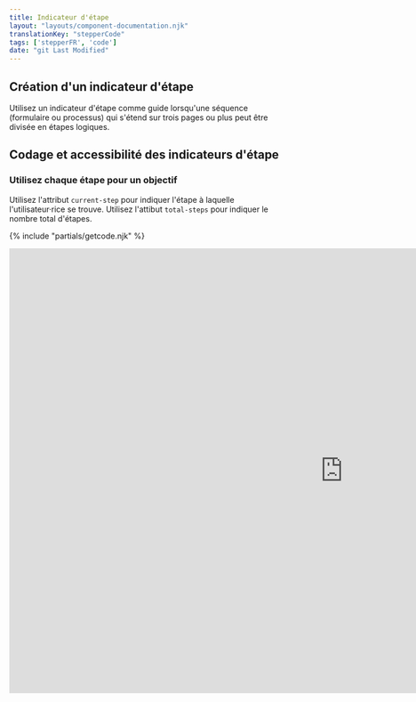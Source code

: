 ```yaml
---
title: Indicateur d'étape
layout: "layouts/component-documentation.njk"
translationKey: "stepperCode"
tags: ['stepperFR', 'code']
date: "git Last Modified"
---
```


## Création d'un indicateur d'étape

Utilisez un indicateur d'étape comme guide lorsqu'une séquence (formulaire ou processus) qui s'étend sur trois pages ou plus peut être divisée en étapes logiques.

## Codage et accessibilité des indicateurs d'étape

### Utilisez chaque étape pour un objectif

Utilisez l'attribut `current-step` pour indiquer l'étape à laquelle l'utilisateur·rice se trouve. Utilisez l'attibut `total-steps` pour indiquer le nombre total d'étapes.

{% include "partials/getcode.njk" %}

<iframe
  title="Survol des propriétés et des évènements relatifs à gcds-stepper."
  src="https://cds-snc.github.io/gcds-components/iframe.html?viewMode=docs&singleStory=true&id=components-stepper--default"
  width="1200"
  height="800"
  style="display: block; margin: 0 auto;"
  frameBorder="0"
  allow="clipboard-write"
></iframe>
